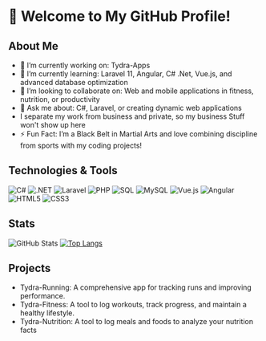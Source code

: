 # 👋 Welcome to My GitHub Profile!

## About Me
- 🔭 I’m currently working on: Tydra-Apps
- 🌱 I’m currently learning: Laravel 11, Angular, C# .Net, Vue.js, and advanced database optimization
- 👯 I’m looking to collaborate on: Web and mobile applications in fitness, nutrition, or productivity
- 💬 Ask me about: C#, Laravel, or creating dynamic web applications
- I separate my work from business and private, so my business Stuff won't show up here
- ⚡ Fun Fact: I’m a Black Belt in Martial Arts and love combining discipline from sports with my coding projects!

## Technologies & Tools
![C#](https://img.shields.io/badge/Code-C%23-informational?style=flat&logo=c-sharp&logoColor=white&color=239120)
![.NET](https://img.shields.io/badge/Framework-.NET-informational?style=flat&logo=dotnet&logoColor=white&color=5C2D91)
![Laravel](https://img.shields.io/badge/Framework-Laravel-informational?style=flat&logo=laravel&logoColor=white&color=FF2D20)
![PHP](https://img.shields.io/badge/Code-PHP-informational?style=flat&logo=php&logoColor=white&color=777BB4)
![SQL](https://img.shields.io/badge/Database-SQL-informational?style=flat&logo=sqlite&logoColor=white&color=003B57)
![MySQL](https://img.shields.io/badge/Database-MySQL-informational?style=flat&logo=mysql&logoColor=white&color=4479A1)
![Vue.js](https://img.shields.io/badge/Code-Vue3-informational?style=flat&logo=vue.js&logoColor=white&color=4FC08D)
![Angular](https://img.shields.io/badge/Code-Angular-informational?style=flat&logo=angular&logoColor=white&color=DD0031)
![HTML5](https://img.shields.io/badge/Code-HTML5-informational?style=flat&logo=html5&logoColor=white&color=E34F26)
![CSS3](https://img.shields.io/badge/Code-CSS3-informational?style=flat&logo=css3&logoColor=white&color=1572B6)

## Stats
![GitHub Stats](https://github-readme-stats.vercel.app/api?username=yourusername&show_icons=true&theme=radical)
[![Top Langs](https://github-readme-stats.vercel.app/api/top-langs/?username=yourusername&layout=compact)](https://github.com/anuraghazra/github-readme-stats)

## Projects
- Tydra-Running: A comprehensive app for tracking runs and improving performance.
- Tydra-Fitness: A tool to log workouts, track progress, and maintain a healthy lifestyle.
- Tydra-Nutrition: A tool to log meals and foods to analyze your nutrition facts
